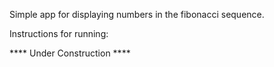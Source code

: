 Simple app for displaying numbers in the fibonacci sequence.

Instructions for running:

**** Under Construction ****